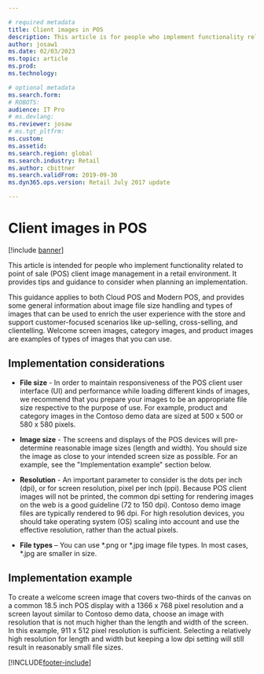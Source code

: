 ```yaml
---

# required metadata
title: Client images in POS
description: This article is for people who implement functionality related to POS client image management in a retail environment. It provides implementation tips and guidance to consider when planning an implementation.
author: josaw1
ms.date: 02/03/2023
ms.topic: article
ms.prod: 
ms.technology: 

# optional metadata
ms.search.form: 
# ROBOTS: 
audience: IT Pro
# ms.devlang: 
ms.reviewer: josaw
# ms.tgt_pltfrm: 
ms.custom: 
ms.assetid: 
ms.search.region: global
ms.search.industry: Retail
ms.author: cbittner
ms.search.validFrom: 2019-09-30
ms.dyn365.ops.version: Retail July 2017 update

---
```




# Client images in POS

[!include [banner](includes/banner.md)]

This article is intended for people who implement functionality related to point of sale (POS) client image management in a retail environment. It provides tips and guidance to consider when planning an implementation.

This guidance applies to both Cloud POS and Modern POS, and provides some general information about image file size handling and types of images that can be used to enrich the user experience with the store and support customer-focused scenarios like up-selling, cross-selling, and clientelling. Welcome screen images, category images, and product images are examples of types of images that you can use.

## Implementation considerations

- **File size** - In order to maintain responsiveness of the POS client user interface (UI) and performance while loading different kinds of images, we recommend that you prepare your images to be an appropriate file size respective to the purpose of use. For example, product and category images in the Contoso demo data are sized at 500 x 500 or 580 x 580 pixels.

- **Image size** - The screens and displays of the POS devices will pre-determine reasonable image sizes (length and width). You should size the image as close to your intended screen size as possible. For an example, see the "Implementation example" section below.

- **Resolution** - An important parameter to consider is the dots per inch (dpi), or for screen resolution, pixel per inch (ppi). Because POS client images will not be printed, the common dpi setting for rendering images on the web is a good guideline (72 to 150 dpi). Contoso demo image files are typically rendered to 96 dpi. For high resolution devices, you should take operating system (OS) scaling into account and use the effective resolution, rather than the actual pixels.

- **File types** – You can use \*.png or \*.jpg image file types. In most cases, \*.jpg are smaller in size.

## Implementation example 
To create a welcome screen image that covers two-thirds of the canvas on a common 18.5 inch POS display with a 1366 x 768 pixel resolution and a screen layout similar to Contoso demo data, choose an image with resolution that is not much higher than the length and width of the screen. In this example, 911 x 512 pixel resolution is sufficient. Selecting a relatively high resolution for length and width but keeping a low dpi setting will still result in reasonably small file sizes.


[!INCLUDE[footer-include](../includes/footer-banner.md)]
